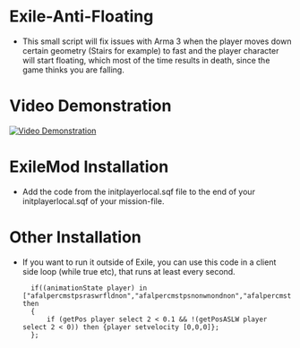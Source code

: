 
# Exile-Anti-Floating
- This small script will fix issues with Arma 3 when the player moves down certain geometry (Stairs for example) to fast and the player character will start floating, which most of the time results in death, since the game thinks you are falling.

# Video Demonstration
[![Video Demonstration](https://img.youtube.com/vi/0DGiLA8gCZM/0.jpg)](https://www.youtube.com/watch?v=0DGiLA8gCZM "Video Demonstration")

# ExileMod Installation
- Add the code from the initplayerlocal.sqf file to the end of your initplayerlocal.sqf of your mission-file.

# Other Installation
- If you want to run it outside of Exile, you can use this code in a client side loop (while true etc), that runs at least every second.

		if((animationState player) in ["afalpercmstpsraswrfldnon","afalpercmstpsnonwnondnon","afalpercmstpsraswpstdnon","afalpknlmstpsraswrfldnon","afalpknlmstpsnonwnondnon"]) then
		{
			if (getPos player select 2 < 0.1 && !(getPosASLW player select 2 < 0)) then {player setvelocity [0,0,0]};
		};
